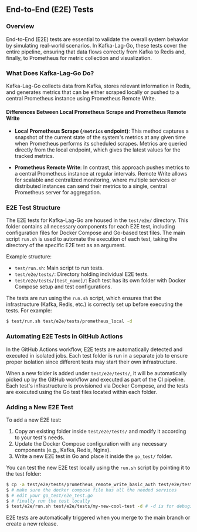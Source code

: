 ## End-to-End (E2E) Tests

### Overview

End-to-End (E2E) tests are essential to validate the overall system behavior by simulating real-world scenarios. In Kafka-Lag-Go, these tests cover the entire pipeline, ensuring that data flows correctly from Kafka to Redis and, finally, to Prometheus for metric collection and visualization.

### What Does Kafka-Lag-Go Do?

Kafka-Lag-Go collects data from Kafka, stores relevant information in Redis, and generates metrics that can be either scraped locally or pushed to a central Prometheus instance using Prometheus Remote Write.

#### Differences Between Local Prometheus Scrape and Prometheus Remote Write

- **Local Prometheus Scrape (`/metrics` endpoint)**: This method captures a snapshot of the current state of the system's metrics at any given time when Prometheus performs its scheduled scrapes. Metrics are queried directly from the local endpoint, which gives the latest values for the tracked metrics.
  
- **Prometheus Remote Write**: In contrast, this approach pushes metrics to a central Prometheus instance at regular intervals. Remote Write allows for scalable and centralized monitoring, where multiple services or distributed instances can send their metrics to a single, central Prometheus server for aggregation.

### E2E Test Structure

The E2E tests for Kafka-Lag-Go are housed in the `test/e2e/` directory. This folder contains all necessary components for each E2E test, including configuration files for Docker Compose and Go-based test files. The main script `run.sh` is used to automate the execution of each test, taking the directory of the specific E2E test as an argument.

Example structure:

- `test/run.sh`: Main script to run tests.
- `test/e2e/tests/`: Directory holding individual E2E tests.
- `test/e2e/tests/[test_name]/`: Each test has its own folder with Docker Compose setup and test configurations.

The tests are run using the `run.sh` script, which ensures that the infrastructure (Kafka, Redis, etc.) is correctly set up before executing the tests. For example:
```bash
$ test/run.sh test/e2e/tests/prometheus_local -d 
```

### Automating E2E Tests in GitHub Actions

In the GitHub Actions workflow, E2E tests are automatically detected and executed in isolated jobs. Each test folder is run in a separate job to ensure proper isolation since different tests may start their own infrastructure.

When a new folder is added under `test/e2e/tests/`, it will be automatically picked up by the GitHub workflow and executed as part of the CI pipeline. Each test's infrastructure is provisioned via Docker Compose, and the tests are executed using the Go test files located within each folder.

### Adding a New E2E Test

To add a new E2E test:

1. Copy an existing folder inside `test/e2e/tests/` and modify it according to your test's needs.
2. Update the Docker Compose configuration with any necessary components (e.g., Kafka, Redis, Nginx).
3. Write a new E2E test in Go and place it inside the `go_test/` folder.

You can test the new E2E test locally using the `run.sh` script by pointing it to the test folder:
```bash
$ cp -a test/e2e/tests/prometheus_remote_write_basic_auth test/e2e/tests/my-new-cool-test
$ # make sure the docker compose file has all the needed services
$ # edit your go_test/e2e_test.go
$ # finally run the test locally
$ test/e2e/run.sh test/e2e/tests/my-new-cool-test -d # -d is for debuging
```

E2E tests are automatically triggered when you merge to the main branch or create a new release.